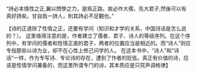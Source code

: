 “詩必本情性之正,翼以問學之力，是爲正路。故必作大儒，先大君子,然後可以有真好詩矣。甘自爲一詩人，則其詩必不足觀也。”

【诗的正道除了性情之正，还要有学问（知识和才学的关系，中国诗话是怎么说的？）。
这里值得注意的是，作者建立了儒者、君子、诗人的等级序列。在这个序列中，有学问的儒者和性情正直的君子，两者的位置应当是相近的。而“诗人”则应专指那些以诗为业，却不在心性上修己问学的人。
在这本书中，“诗人”和“诗话”一样，作为专写诗、专论诗的存在，遭到了作者的贬低。真正有价值的诗，应该是性情学问兼备的，而这里所谓专门的诗，其本质应是只究声调格律】